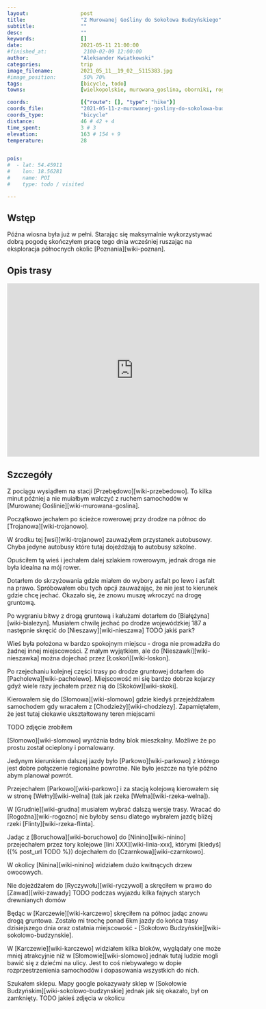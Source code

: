```yaml
---
layout:                 post
title:                  "Z Murowanej Gośliny do Sokołowa Budzyńskiego"
subtitle:               ""
desc:                   ""
keywords:               []
date:                   2021-05-11 21:00:00
#finished_at:            2100-02-09 12:00:00
author:                 "Aleksander Kwiatkowski"
categories:             trip
image_filename:         2021_05_11__19_02__5115383.jpg
#image_position:         50% 70%
tags:                   [bicycle, todo]
towns:                  [wielkopolskie, murowana_goslina, oborniki, rogozno, ryczywol, budzyn]

coords:                 [{"route": [], "type": "hike"}]
coords_file:            "2021-05-11-z-murowanej-gosliny-do-sokolowa-budzynskiego.json"
coords_type:            "bicycle"
distance:               46 # 42 + 4
time_spent:             3 # 3
elevation:              163 # 154 + 9
temperature:            28


pois:
#  - lat: 54.45911
#    lon: 18.56281
#    name: POI
#    type: todo / visited

---
```



## Wstęp

Późna wiosna była już w pełni. Starając się maksymalnie wykorzystywać dobrą pogodę
skończyłem pracę tego dnia wcześniej ruszając na eksploracja północnych okolic
[Poznania][wiki-poznan].

## Opis trasy

<iframe height='405' width='590' frameborder='0' allowtransparency='true' scrolling='no' src='https://www.strava.com/activities/5280739667/embed/733b5e055ac5242425d76565123b47aacfbee956'></iframe>

## Szczegóły

Z pociągu wysiądłem na stacji [Przebędowo][wiki-przebedowo]. To kilka minut później
a nie muiałbym walczyć z ruchem samochodów w [Murowanej Goślinie][wiki-murowana-goslina].

Początkowo jechałem po ścieżce rowerowej przy drodze na północ do
[Trojanowa][wiki-trojanowo].

W środku tej [wsi][wiki-trojanowo] zauważyłem przystanek autobusowy. Chyba jedyne
autobusy które tutaj dojeżdżają to autobusy szkolne.

Opuściłem tą wieś i jechałem dalej szlakiem rowerowym, jednak droga nie była
idealna na mój rower.

Dotarłem do skrzyżowania gdzie miałem do wybory asfalt po lewo i asfalt na prawo.
Spróbowałem obu tych opcji zauważając, że nie jest to kierunek gdzie chcę
jechać. Okazało się, że znowu muszę wkroczyć na drogę gruntową.

Po wygraniu bitwy z drogą gruntową i kałużami dotarłem do [Białężyna][wiki-bialezyn].
Musiałem chwilę jechać po drodze wojewódzkiej 187 a następnie skręcić do
[Nieszawy][wiki-nieszawa] TODO jakiś park?

Wieś była położona w bardzo spokojnym miejscu - droga nie
prowadziła do żadnej innej miejscowości. Z małym wyjątkiem, ale do
[Nieszawki][wiki-nieszawka] można dojechać przez [Łoskoń][wiki-loskon].

Po rzejechaniu kolejnej części trasy po drodze gruntowej dotarłem do
[Pacholewa][wiki-pacholewo]. Miejscowość mi się bardzo dobrze kojarzy gdyż
wiele razy jechałem przez nią do [Skoków][wiki-skoki].

Kierowałem się do [Słomowa][wiki-slomowo] gdzie kiedyś przejeżdżałem samochodem
gdy wracałem z [Chodzieży][wiki-chodziezy]. Zapamiętałem, że jest tutaj ciekawie
ukształtowany teren miejscami

TODO zdjęcie zrobiłem

[Słomowo][wiki-slomowo] wyróżnia ładny blok mieszkalny. Możliwe że po prostu
został ocieplony i pomalowany.

Jedynym kierunkiem dalszej jazdy było [Parkowo][wiki-parkowo] z którego
jest dobre połączenie regionalne powrotne. Nie było jeszcze
na tyle późno abym planował powrót.

Przejechałem [Parkowo][wiki-parkowo] i za stacją kolejową kierowałem się
w stronę [Wełny][wiki-welna] (tak jak rzeka [Wełna][wiki-rzeka-welna]).

W [Grudnie][wiki-grudna] musiałem wybrać dalszą wersje trasy. Wracać do
[Rogoźna][wiki-rogozno] nie byłoby sensu dlatego wybrałem jazdę bliżej
rzeki [Flinty][wiki-rzeka-flinta].

Jadąc z [Boruchowa][wiki-boruchowo] do [Ninino][wiki-ninino]
przejechałem przez tory kolejowe [lini XXX][wiki-linia-xxx],
którymi [kiedyś]({% post_url TODO %}) dojechałem
do [Czarnkowa][wiki-czarnkowo].

W okolicy [Ninina][wiki-ninino] widziałem dużo kwitnących drzew owocowych.

Nie dojeżdżałem do [Ryczywołu][wiki-ryczywol] a skręciłem w prawo do
[Zawad][wiki-zawady] TODO podczas wyjazdu kilka fajnych starych drewnianych domów

Będąc w [Karczewie][wiki-karczewo] skręciłem na północ jadąc znowu drogą
gruntowa. Zostało mi trochę ponad 6km
jazdy do końca trasy dzisiejszego dnia oraz ostatnia miejscowość -
[Sokołowo Budzyńskie][wiki-sokolowo-budzynskie].

W [Karczewie][wiki-karczewo] widziałem kilka bloków, wyglądały one może mniej
atrakcyjnie niż w [Słomowie][wiki-slomowo] jednak tutaj ludzie mogli bawić się
z dziećmi na ulicy. Jest to coś niebywałego w dopie rozprzestrzenienia
samochodów i dopasowania wszystkich do nich.

Szukałem sklepu. Mapy google pokazywały sklep w
[Sokołowie Budzyńskim][wiki-sokolowo-budzynskie] jednak jak się okazało, był on
zamknięty. TODO jakieś zdjęcia w okolicu
